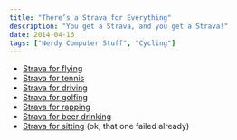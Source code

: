 ```yaml
---
title: "There’s a Strava for Everything"
description: "You get a Strava, and you get a Strava!"
date: 2014-04-16
tags: ["Nerdy Computer Stuff", "Cycling"]
---
```

- [Strava for flying][1]
- [Strava for tennis][2]
- [Strava for driving][3]
- [Strava for golfing][4]
- [Strava for rapping][5]
- [Strava for beer drinking][6]
- [Strava for sitting][7] (ok, that one failed already)

 [1]: http://flyingfrom.to/ "Flying"
 [2]: http://babolatplay.com/ "Babolat"
 [3]: http://drivingcurve.com/ "Driving Curve"
 [4]: http://foursum.com/ "Foursum"
 [5]: http://rapt.fm/ "rapt.fm"
 [6]: http://untappd.com/ "Untappd"
 [7]: http://www.indiegogo.com/projects/rise-the-wearable-sit-tracker-that-motivates-you-to-sit-less "Rise"
